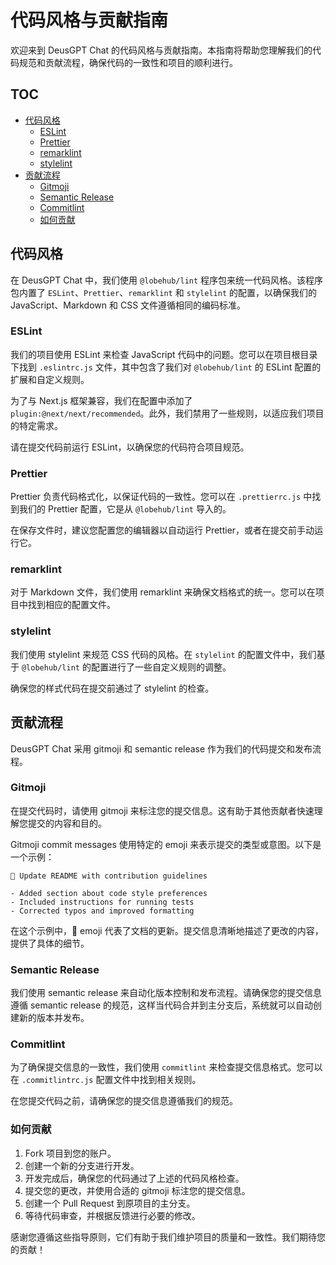 # 代码风格与贡献指南

欢迎来到 DeusGPT Chat 的代码风格与贡献指南。本指南将帮助您理解我们的代码规范和贡献流程，确保代码的一致性和项目的顺利进行。

## TOC

- [代码风格](#代码风格)
  - [ESLint](#eslint)
  - [Prettier](#prettier)
  - [remarklint](#remarklint)
  - [stylelint](#stylelint)
- [贡献流程](#贡献流程)
  - [Gitmoji](#gitmoji)
  - [Semantic Release](#semantic-release)
  - [Commitlint](#commitlint)
  - [如何贡献](#如何贡献)

## 代码风格

在 DeusGPT Chat 中，我们使用 `@lobehub/lint` 程序包来统一代码风格。该程序包内置了 `ESLint`、`Prettier`、`remarklint` 和 `stylelint` 的配置，以确保我们的 JavaScript、Markdown 和 CSS 文件遵循相同的编码标准。

### ESLint

我们的项目使用 ESLint 来检查 JavaScript 代码中的问题。您可以在项目根目录下找到 `.eslintrc.js` 文件，其中包含了我们对 `@lobehub/lint` 的 ESLint 配置的扩展和自定义规则。

为了与 Next.js 框架兼容，我们在配置中添加了 `plugin:@next/next/recommended`。此外，我们禁用了一些规则，以适应我们项目的特定需求。

请在提交代码前运行 ESLint，以确保您的代码符合项目规范。

### Prettier

Prettier 负责代码格式化，以保证代码的一致性。您可以在 `.prettierrc.js` 中找到我们的 Prettier 配置，它是从 `@lobehub/lint` 导入的。

在保存文件时，建议您配置您的编辑器以自动运行 Prettier，或者在提交前手动运行它。

### remarklint

对于 Markdown 文件，我们使用 remarklint 来确保文档格式的统一。您可以在项目中找到相应的配置文件。

### stylelint

我们使用 stylelint 来规范 CSS 代码的风格。在 `stylelint` 的配置文件中，我们基于 `@lobehub/lint` 的配置进行了一些自定义规则的调整。

确保您的样式代码在提交前通过了 stylelint 的检查。

## 贡献流程

DeusGPT Chat 采用 gitmoji 和 semantic release 作为我们的代码提交和发布流程。

### Gitmoji

在提交代码时，请使用 gitmoji 来标注您的提交信息。这有助于其他贡献者快速理解您提交的内容和目的。

Gitmoji commit messages 使用特定的 emoji 来表示提交的类型或意图。以下是一个示例：

```
📝 Update README with contribution guidelines

- Added section about code style preferences
- Included instructions for running tests
- Corrected typos and improved formatting
```

在这个示例中，📝 emoji 代表了文档的更新。提交信息清晰地描述了更改的内容，提供了具体的细节。

### Semantic Release

我们使用 semantic release 来自动化版本控制和发布流程。请确保您的提交信息遵循 semantic release 的规范，这样当代码合并到主分支后，系统就可以自动创建新的版本并发布。

### Commitlint

为了确保提交信息的一致性，我们使用 `commitlint` 来检查提交信息格式。您可以在 `.commitlintrc.js` 配置文件中找到相关规则。

在您提交代码之前，请确保您的提交信息遵循我们的规范。

### 如何贡献

1. Fork 项目到您的账户。
2. 创建一个新的分支进行开发。
3. 开发完成后，确保您的代码通过了上述的代码风格检查。
4. 提交您的更改，并使用合适的 gitmoji 标注您的提交信息。
5. 创建一个 Pull Request 到原项目的主分支。
6. 等待代码审查，并根据反馈进行必要的修改。

感谢您遵循这些指导原则，它们有助于我们维护项目的质量和一致性。我们期待您的贡献！
